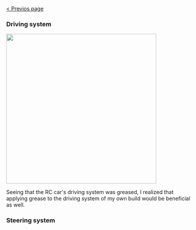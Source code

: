 [< Previos page](https://enginebeast.github.io/)

### Driving system
<img src ="https://github.com/user-attachments/assets/490718b3-0394-4e15-9315-8547be7b5ed2" width="400">  

Seeing that the RC car's driving system was greased, I realized that applying grease to the driving system of my own build would be beneficial as well.


### Steering system
